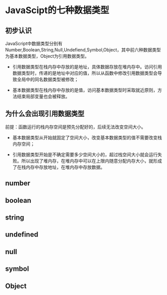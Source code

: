 
# JavaScipt的七种数据类型
## 初步认识
JavaScript中数据类型分别有Number,Boolean,String,Null,Undefiend,Symbol,Object，其中前六种数据类型为基本数据类型，Object为引用数据类型。
- 引用数据类型在栈内存中存放的是地址，具体数据存放在堆内存中。访问引用数据类型时，传递的是地址中对应的值，所以从函数中修改引用数据类型会导致全局中的同名数据类型被修改；

- 基本数据类型在栈内存中存放的是值，访问基本数据类型时采取就近原则，方法结束局部变量也会被释放。

## 为什么会出现引用数据类型
前提：函数运行的栈内存空间是预先分配好的，后续无法改变空间大小。
- 基本数据类型从开始就固定了空间大小，改变基本数据类型的值不需要改变栈内存空间；

- 引用数据类型开始是不确定需要多少空间大小的，超过栈空间大小就会运行失败。所以出现了堆内存，在堆内存中可以在上限内随意分配内存大小，就形成了在栈内存中存放地址，在堆内存中存放数据。

## number

## boolean

## string

## undefined

## null

## symbol

## Object

